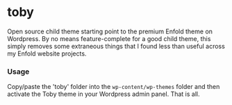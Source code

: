 # toby
Open source child theme starting point to the premium Enfold theme on Wordpress.  By no means feature-complete for a good child theme, this simply removes some extraneous things that I found less than useful across my Enfold website projects.

### Usage
Copy/paste the 'toby' folder into the `wp-content/wp-themes` folder and then activate the Toby theme in your Wordpress admin panel.  That is all.
